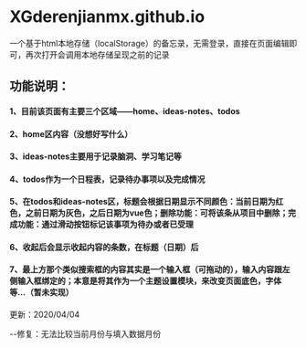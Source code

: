 # XGderenjianmx.github.io

一个基于html本地存储（localStorage）的备忘录，无需登录，直接在页面编辑即可，再次打开会调用本地存储呈现之前的记录

## 功能说明：

#### 1、目前该页面有主要三个区域——home、ideas-notes、todos

#### 2、home区内容（没想好写什么）

#### 3、ideas-notes主要用于记录脑洞、学习笔记等

#### 4、todos作为一个日程表，记录待办事项以及完成情况

#### 5、在todos和ideas-notes区，标题会根据日期显示不同颜色：当前日期为红色，之前日期为灰色，之后日期为vue色；删除功能：可将该条从项目中删除；完成功能：通过滑动按钮标记该事项为待办或者已受理

#### 6、收起后会显示收起内容的条数，在标题（日期）后

#### 7、最上方那个类似搜索框的内容其实是一个输入框（可拖动的），输入内容跟左侧输入框绑定的；本意是将其作为一个主题设置模块，来改变页面底色，字体等...（暂未实现）

更新：2020/04/04

--修复：无法比较当前月份与填入数据月份

